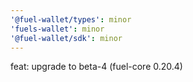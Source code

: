 ```yaml
---
'@fuel-wallet/types': minor
'fuels-wallet': minor
'@fuel-wallet/sdk': minor
---
```


feat: upgrade to beta-4 (fuel-core 0.20.4)
